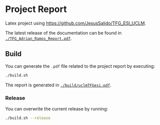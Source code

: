 # Project Report

Latex project using https://github.com/JesusSalido/TFG_ESI_UCLM.

The latest release of the documentation can be found in  [`./TFG_Adrian_Ramos_Report.pdf`](TFG_Adrian_Ramos_Report.pdf).

## Build

You can generate the `.pdf` file related to the project report by executing:

```bash
./build.sh
```

The report is generated in [`./build/uclmTFGesi.pdf`](buildclmTFGesi.pdf).

### Release

You can overwrite the current release by running:

```bash
./build.sh --release
```